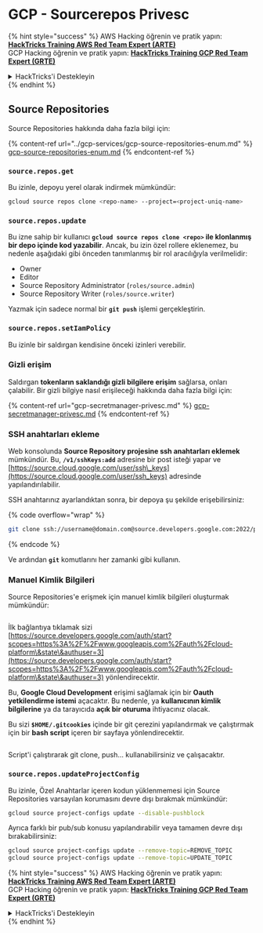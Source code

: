 # GCP - Sourcerepos Privesc

{% hint style="success" %}
AWS Hacking öğrenin ve pratik yapın:<img src="/.gitbook/assets/image.png" alt="" data-size="line">[**HackTricks Training AWS Red Team Expert (ARTE)**](https://training.hacktricks.xyz/courses/arte)<img src="/.gitbook/assets/image.png" alt="" data-size="line">\
GCP Hacking öğrenin ve pratik yapın: <img src="/.gitbook/assets/image (2).png" alt="" data-size="line">[**HackTricks Training GCP Red Team Expert (GRTE)**<img src="/.gitbook/assets/image (2).png" alt="" data-size="line">](https://training.hacktricks.xyz/courses/grte)

<details>

<summary>HackTricks'i Destekleyin</summary>

* [**Abonelik planlarını**](https://github.com/sponsors/carlospolop) kontrol edin!
* **💬 Discord grubuna** [**katılın**](https://discord.gg/hRep4RUj7f) veya [**telegram grubuna**](https://t.me/peass) katılın ya da **Twitter'da** 🐦 [**@hacktricks\_live**](https://twitter.com/hacktricks\_live)**'ı takip edin.**
* **HackTricks'e PR göndererek hacking ipuçlarını paylaşın** [**HackTricks**](https://github.com/carlospolop/hacktricks) ve [**HackTricks Cloud**](https://github.com/carlospolop/hacktricks-cloud) github depolarına.

</details>
{% endhint %}

## Source Repositories

Source Repositories hakkında daha fazla bilgi için:

{% content-ref url="../gcp-services/gcp-source-repositories-enum.md" %}
[gcp-source-repositories-enum.md](../gcp-services/gcp-source-repositories-enum.md)
{% endcontent-ref %}

### `source.repos.get`

Bu izinle, depoyu yerel olarak indirmek mümkündür:
```bash
gcloud source repos clone <repo-name> --project=<project-uniq-name>
```
### `source.repos.update`

Bu izne sahip bir kullanıcı **`gcloud source repos clone <repo>` ile klonlanmış bir depo içinde kod yazabilir**. Ancak, bu izin özel rollere eklenemez, bu nedenle aşağıdaki gibi önceden tanımlanmış bir rol aracılığıyla verilmelidir:

* Owner
* Editor
* Source Repository Administrator (`roles/source.admin`)
* Source Repository Writer (`roles/source.writer`)

Yazmak için sadece normal bir **`git push`** işlemi gerçekleştirin.

### `source.repos.setIamPolicy`

Bu izinle bir saldırgan kendisine önceki izinleri verebilir.

### Gizli erişim

Saldırgan **tokenların saklandığı gizli bilgilere erişim** sağlarsa, onları çalabilir. Bir gizli bilgiye nasıl erişileceği hakkında daha fazla bilgi için:

{% content-ref url="gcp-secretmanager-privesc.md" %}
[gcp-secretmanager-privesc.md](gcp-secretmanager-privesc.md)
{% endcontent-ref %}

### SSH anahtarları ekleme

Web konsolunda **Source Repository projesine ssh anahtarları eklemek** mümkündür. Bu, **`/v1/sshKeys:add`** adresine bir post isteği yapar ve [https://source.cloud.google.com/user/ssh\_keys](https://source.cloud.google.com/user/ssh_keys) adresinde yapılandırılabilir.

SSH anahtarınız ayarlandıktan sonra, bir depoya şu şekilde erişebilirsiniz:

{% code overflow="wrap" %}
```bash
git clone ssh://username@domain.com@source.developers.google.com:2022/p/<proj-name>/r/<repo-name>
```
{% endcode %}

Ve ardından **`git`** komutlarını her zamanki gibi kullanın.

### Manuel Kimlik Bilgileri

Source Repositories'e erişmek için manuel kimlik bilgileri oluşturmak mümkündür:

<figure><img src="../../../.gitbook/assets/image (324).png" alt=""><figcaption></figcaption></figure>

İlk bağlantıya tıklamak sizi [https://source.developers.google.com/auth/start?scopes=https%3A%2F%2Fwww.googleapis.com%2Fauth%2Fcloud-platform\&state\&authuser=3](https://source.developers.google.com/auth/start?scopes=https%3A%2F%2Fwww.googleapis.com%2Fauth%2Fcloud-platform\&state\&authuser=3) yönlendirecektir.

Bu, **Google Cloud Development** erişimi sağlamak için bir **Oauth yetkilendirme istemi** açacaktır. Bu nedenle, ya **kullanıcının kimlik bilgilerine** ya da tarayıcıda **açık bir oturuma** ihtiyacınız olacak.

Bu sizi **`$HOME/.gitcookies`** içinde bir git çerezini yapılandırmak ve çalıştırmak için bir **bash script** içeren bir sayfaya yönlendirecektir.

<figure><img src="../../../.gitbook/assets/image (323).png" alt=""><figcaption></figcaption></figure>

Script'i çalıştırarak git clone, push... kullanabilirsiniz ve çalışacaktır.

### `source.repos.updateProjectConfig`

Bu izinle, Özel Anahtarlar içeren kodun yüklenmemesi için Source Repositories varsayılan korumasını devre dışı bırakmak mümkündür:
```bash
gcloud source project-configs update --disable-pushblock
```
Ayrıca farklı bir pub/sub konusu yapılandırabilir veya tamamen devre dışı bırakabilirsiniz:
```bash
gcloud source project-configs update --remove-topic=REMOVE_TOPIC
gcloud source project-configs update --remove-topic=UPDATE_TOPIC
```
{% hint style="success" %}
AWS Hacking öğrenin ve pratik yapın:<img src="/.gitbook/assets/image.png" alt="" data-size="line">[**HackTricks Training AWS Red Team Expert (ARTE)**](https://training.hacktricks.xyz/courses/arte)<img src="/.gitbook/assets/image.png" alt="" data-size="line">\
GCP Hacking öğrenin ve pratik yapın: <img src="/.gitbook/assets/image (2).png" alt="" data-size="line">[**HackTricks Training GCP Red Team Expert (GRTE)**<img src="/.gitbook/assets/image (2).png" alt="" data-size="line">](https://training.hacktricks.xyz/courses/grte)

<details>

<summary>HackTricks'i Destekleyin</summary>

* [**Abonelik planlarını**](https://github.com/sponsors/carlospolop) kontrol edin!
* **💬 Discord grubuna** [**katılın**](https://discord.gg/hRep4RUj7f) veya [**telegram grubuna**](https://t.me/peass) **katılın** ya da **Twitter'da** 🐦 [**@hacktricks\_live**](https://twitter.com/hacktricks\_live)**'ı takip edin.**
* **HackTricks** [**ve HackTricks Cloud**](https://github.com/carlospolop/hacktricks-cloud) github depolarına PR göndererek hacking ipuçlarını paylaşın.

</details>
{% endhint %}
